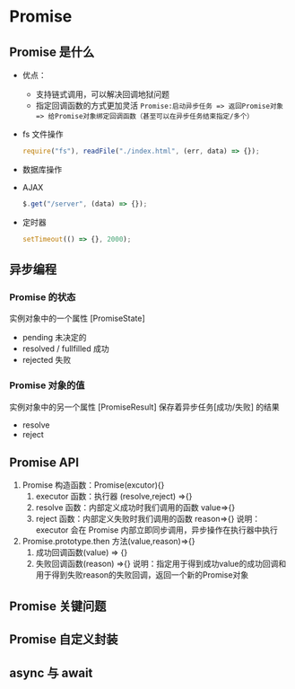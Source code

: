 # Promise

## Promise 是什么

- 优点：

  - 支持链式调用，可以解决回调地狱问题
  - 指定回调函数的方式更加灵活
    `Promise:启动异步任务 => 返回Promise对象 => 给Promise对象绑定回调函数（甚至可以在异步任务结束指定/多个）`

- fs 文件操作

  ```js
  require("fs"), readFile("./index.html", (err, data) => {});
  ```

- 数据库操作
- AJAX

  ```js
  $.get("/server", (data) => {});
  ```

- 定时器

  ```js
  setTimeout(() => {}, 2000);
  ```

## 异步编程

### Promise 的状态

实例对象中的一个属性 [PromiseState]

- pending 未决定的
- resolved / fullfilled 成功
- rejected 失败

### Promise 对象的值

实例对象中的另一个属性 [PromiseResult]
保存着异步任务[成功/失败] 的结果

- resolve
- reject

## Promise API

1. Promise 构造函数：Promise(excutor){}
   1. executor 函数：执行器 (resolve,reject) =>{}
   2. resolve 函数：内部定义成功时我们调用的函数 value=>{}
   3. reject 函数：内部定义失败时我们调用的函数 reason=>{}
      说明：executor 会在 Promise 内部立即同步调用，异步操作在执行器中执行
2. Promise.prototype.then 方法(value,reason)=>{}
   1. 成功回调函数(value) => {}
   2. 失败回调函数(reason) =>{}
    说明：指定用于得到成功value的成功回调和用于得到失败reason的失败回调，返回一个新的Promise对象

## Promise 关键问题

## Promise 自定义封装

## async 与 await
